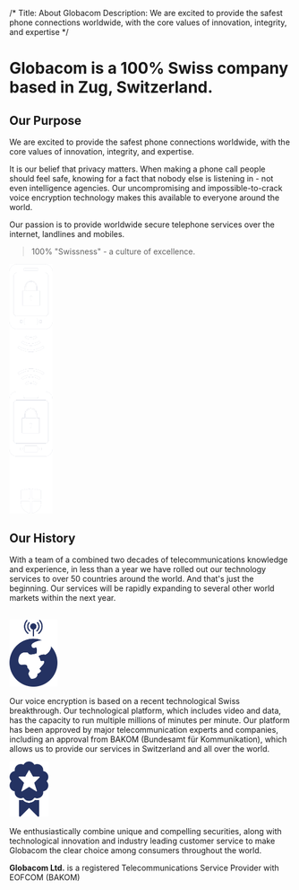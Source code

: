 /*
Title: About Globacom
Description: We are excited to provide the safest phone connections worldwide, with the core values of innovation, integrity, and expertise
*/

<div class="page-header text-center">
	<div class="container">
		<h1>Globacom is a 100% Swiss company based in Zug, Switzerland.</h1>
	</div>
</div>

<section class="purpose">
	<div class="container">
		<div class="row">
			<div class="col-sm-8">
				<h2>Our Purpose</h2>
				<p class="lead">We are excited to provide the safest phone connections worldwide, with the core values of innovation, integrity, and expertise.</p>
				<p class="dropcap">It is our belief that privacy matters.  When making a phone call people should feel safe, knowing for a fact that nobody else is listening in - not even intelligence agencies.  Our uncompromising and impossible-to-crack voice encryption technology makes this available to everyone around the world.</p>
				<p>Our passion is to provide worldwide secure telephone services over the internet, landlines and mobiles.</p>
				<blockquote>
					<p class="text-center">100% "Swissness"  - a culture of excellence.</p>
				</blockquote>
			</div>
			<div class="col-sm-4 hidden-xs">
				<div class="about-banner">
					<div class="about-banner-content">
						<img src="themes/bootstrap/img/banner@2x.png" class="center-block" width="77" height=""alt="">
					</div>
					<div class="banner-bottom"></div>
				</div>
			</div>
		</div>
	</div>
</section>

<section class="history bg-gray">
	<div class="container">
		<div class="row">
			<div class="col-xs-12">
				<h2>Our History</h2>
				<p class="lead">With a team of a combined two decades of telecommunications knowledge and experience, in less than a year we have rolled out our technology services to over 50 countries around the world.  And that's just the beginning. Our services will be rapidly expanding to several other world markets within the next year.</p>
				<br>
				<div class="row history-lesson">
					<div class="col-sm-2 text-center">
						<img src="themes/bootstrap/img/globe@2x.png" class="img-responsive center-block" width="86" height="119" alt="Award">
					</div>
					<div class="col-sm-10 col-lg-6">
						<p class="dropcap">Our voice encryption is based on a recent technological Swiss breakthrough.  Our technological platform, which includes video and data, has the capacity to run multiple millions of minutes per minute.  Our platform has been approved by major telecommunication experts and companies, including an approval from BAKOM (Bundesamt für Kommunikation), which allows us to provide our services in Switzerland and all over the world.</p>
					</div>
				</div>
				<div class="row history-lesson">
					<div class="col-sm-2 text-center">
						<img src="themes/bootstrap/img/award@2x.png" class="img-responsive center-block" width="70" height="99" alt="Award">
					</div>
					<div class="col-sm-10 col-lg-6">
						<p class="dropcap">We enthusiastically combine unique and compelling securities, along with technological innovation and industry leading customer service to make Globacom the clear choice among consumers throughout the world.</p>
					</div>
				</div>
				<div class="col-xs-12 license-number">
					<p class="lead text-center"><strong>Globacom Ltd.</strong> is a registered Telecommunications Service Provider with EOFCOM (BAKOM)</p>
				</div>
			</div>
		</div>
	</div>
</section>